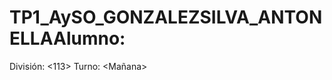 # TP1_AySO_GONZALEZSILVA_ANTONELLAAlumno: <Antonella Gonzalez Silva>
División: <113>
Turno: <Mañana>
